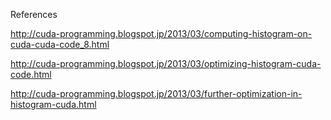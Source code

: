 References

http://cuda-programming.blogspot.jp/2013/03/computing-histogram-on-cuda-cuda-code_8.html

http://cuda-programming.blogspot.jp/2013/03/optimizing-histogram-cuda-code.html

http://cuda-programming.blogspot.jp/2013/03/further-optimization-in-histogram-cuda.html
